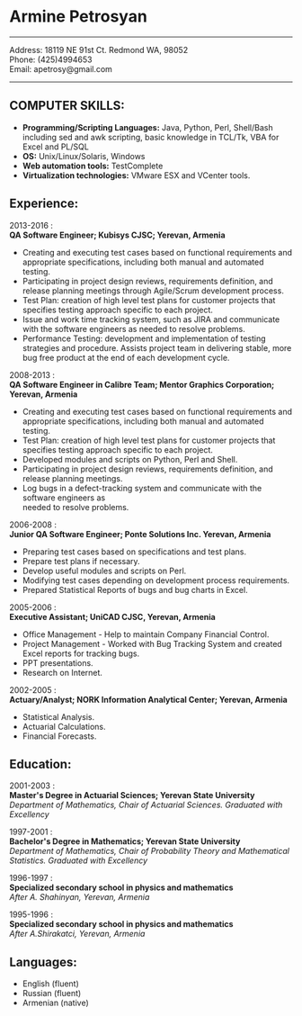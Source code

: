 <h1>Armine Petrosyan</h1>

<hr>

<p>Address:                18119 NE 91st Ct. Redmond WA, 98052 <br>
Phone:                  (425)4994653 <br>
Email:          apetrosy@gmail.com  </p>

<hr>


<h2>COMPUTER SKILLS:</h2>
<ul>
<li> <strong>Programming/Scripting  Languages:</strong> Java, Python, Perl, Shell/Bash including sed and awk scripting, basic knowledge in TCL/Tk, VBA for Excel and PL/SQL </li>
<li> <strong>OS:</strong> Unix/Linux/Solaris, Windows </li>
<li> <strong>Web automation tools:</strong> TestComplete </li>
<li> <strong>Virtualization technologies:</strong> VMware ESX and VCenter tools. </li>
</ul>

<h2>Experience:</h2>

<p>2013-2016 : <br>
   <strong>QA Software Engineer; Kubisys CJSC; Yerevan, Armenia</strong>  </p>

<ul>
<li>Creating and executing test cases based on functional requirements and            appropriate  specifications, including both manual and automated testing.      </li>
<li>Participating in project design reviews, requirements definition, and release             planning meetings through Agile/Scrum development process.      </li>
<li>Test Plan: creation of high level test plans for customer projects that 
    specifies testing approach specific to each project.      </li>
<li>Issue and work time tracking system, such as JIRA and communicate with the            software engineers as needed to resolve problems.        </li>
<li>Performance Testing: development and implementation of testing strategies and         procedure. Assists project team in delivering stable, more bug free             product at the  end of each development cycle.       </li>
</ul>

<p>2008-2013 : <br>
  <strong>QA Software Engineer in Calibre Team; Mentor Graphics Corporation; Yerevan, Armenia</strong>  </p>

<ul>
<li>Creating and executing test cases based on functional requirements and appropriate        specifications, including both manual and automated testing.  </li>
<li>Test Plan: creation of high level test plans for customer projects that specifies         testing approach specific to each project.  </li>
<li>Developed modules and scripts on Python, Perl and Shell.  </li>
<li>Participating in project design reviews, requirements definition, and release planning    meetings.  </li>
<li>Log bugs in a defect-tracking system and communicate with the software engineers as <br>
needed to resolve problems.  </li>
</ul>

<p>2006-2008 : <br>
  <strong>Junior QA Software Engineer; Ponte Solutions Inc. Yerevan, Armenia</strong></p>

<ul>
<li>Preparing test cases based on specifications and test plans.  </li>
<li>Prepare test plans if necessary.  </li>
<li>Develop useful modules and scripts on Perl.  </li>
<li>Modifying test cases depending on development process requirements.  </li>
<li>Prepared Statistical Reports of bugs and bug charts in Excel.  </li>
</ul>

<p>2005-2006 : <br>
 <strong>Executive Assistant; UniCAD CJSC, Yerevan, Armenia</strong>  </p>

<ul>
<li>Office Management - Help to maintain Company Financial Control.  </li>
<li>Project Management - Worked with Bug Tracking System and created Excel reports for tracking bugs.  </li>
<li>PPT presentations.  </li>
<li>Research on Internet.  </li>
</ul>

<p>2002-2005 : <br>
 <strong>Actuary/Analyst; NORK Information Analytical Center; Yerevan, Armenia</strong>  </p>

<ul>
<li>Statistical Analysis.</li>
<li>Actuarial Calculations.</li>
<li>Financial Forecasts.  </li>
</ul>

<h2>Education:</h2>

<p>2001-2003 : <br>
 <strong>Master's Degree in Actuarial Sciences; Yerevan State University</strong> <br>
<em>Department of Mathematics, Chair of Actuarial Sciences. Graduated with Excellency</em>  </p>

<p>1997-2001 : <br>
 <strong>Bachelor's Degree in Mathematics; Yerevan State University</strong> <br>
<em>Department of Mathematics, Chair of Probability Theory and Mathematical Statistics.</em>
<em>Graduated with Excellency</em>  </p>

<p>1996-1997 : <br>
 <strong>Specialized secondary school in physics and mathematics</strong> <br>
<em>After A. Shahinyan, Yerevan, Armenia</em>  </p>

<p>1995-1996 : <br>
 <strong>Specialized secondary school in physics and mathematics</strong> <br>
<em>After A.Shirakatci, Yerevan, Armenia</em>  </p>

<h2>Languages:</h2>

<ul>
<li>English (fluent)    </li>
<li>Russian (fluent)    </li>
<li>Armenian (native)  </li>
</ul>
